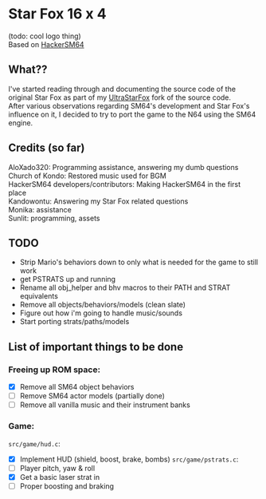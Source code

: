 # Star Fox 16 x 4
(todo: cool logo thing)  
Based on [HackerSM64](https://github.com/HackerN64/HackerSM64)

## What??
I've started reading through and documenting the source code of the original Star Fox as part of my [UltraStarFox](https://github.com/Sunlitspace542/ultrastarfox) fork of the source code.  
After various observations regarding SM64's development and Star Fox's influence on it, I decided to try to port the game to the N64 using the SM64 engine.  

## Credits (so far)
AloXado320: Programming assistance, answering my dumb questions  
Church of Kondo: Restored music used for BGM  
HackerSM64 developers/contributors: Making HackerSM64 in the first place  
Kandowontu: Answering my Star Fox related questions  
Monika: assistance  
Sunlit: programming, assets  


## TODO
- Strip Mario's behaviors down to only what is needed for the game to still work  
- get PSTRATS up and running  
- Rename all obj_helper and bhv macros to their PATH and STRAT equivalents  
- Remove all objects/behaviors/models (clean slate)  
- Figure out how i'm going to handle music/sounds  
- Start porting strats/paths/models  

## List of important things to be done

### Freeing up ROM space:
- [X] Remove all SM64 object behaviors
- [ ] Remove SM64 actor models (partially done)
- [ ] Remove all vanilla music and their instrument banks

### Game:
``src/game/hud.c``:  
- [X] Implement HUD (shield, boost, brake, bombs)
``src/game/pstrats.c``:  
- [ ] Player pitch, yaw & roll
- [X] Get a basic laser strat in
- [ ] Proper boosting and braking